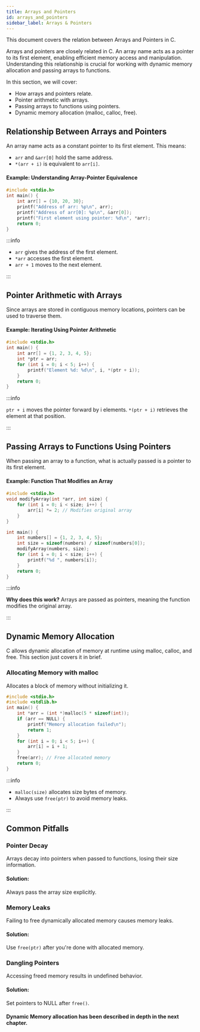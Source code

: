 ```yaml
---
title: Arrays and Pointers
id: arrays_and_pointers
sidebar_label: Arrays & Pointers
---
```


This document covers the relation between Arrays and Pointers in C.

Arrays and pointers are closely related in C. An array name acts as a pointer to its first element, enabling efficient memory access and manipulation. Understanding this relationship is crucial for working with dynamic memory allocation and passing arrays to functions.

In this section, we will cover:
- How arrays and pointers relate.
- Pointer arithmetic with arrays.
- Passing arrays to functions using pointers.
- Dynamic memory allocation (malloc, calloc, free).

## Relationship Between Arrays and Pointers

An array name acts as a constant pointer to its first element. This means:

- `arr` and `&arr[0]` hold the same address.
- `*(arr + i)` is equivalent to `arr[i]`.

#### Example: Understanding Array-Pointer Equivalence

```c
#include <stdio.h>
int main() {
    int arr[] = {10, 20, 30};
    printf("Address of arr: %p\n", arr);
    printf("Address of arr[0]: %p\n", &arr[0]);
    printf("First element using pointer: %d\n", *arr);
    return 0;
}
```

:::info

- `arr` gives the address of the first element.
- `*arr` accesses the first element.
- `arr + 1` moves to the next element.

:::

## Pointer Arithmetic with Arrays
Since arrays are stored in contiguous memory locations, pointers can be used to traverse them.

#### Example: Iterating Using Pointer Arithmetic
```c
#include <stdio.h>
int main() {
    int arr[] = {1, 2, 3, 4, 5};
    int *ptr = arr;
    for (int i = 0; i < 5; i++) {
        printf("Element %d: %d\n", i, *(ptr + i));
    }
    return 0;
}
```

:::info

`ptr + i` moves the pointer forward by i elements. `*(ptr + i)` retrieves the element at that position.

:::

## Passing Arrays to Functions Using Pointers

When passing an array to a function, what is actually passed is a pointer to its first element.

#### Example: Function That Modifies an Array
```c
#include <stdio.h>
void modifyArray(int *arr, int size) {
    for (int i = 0; i < size; i++) {
        arr[i] *= 2; // Modifies original array
    }
}

int main() {
    int numbers[] = {1, 2, 3, 4, 5};
    int size = sizeof(numbers) / sizeof(numbers[0]);
    modifyArray(numbers, size);
    for (int i = 0; i < size; i++) {
        printf("%d ", numbers[i]);
    }
    return 0;
}
```

:::info

**Why does this work?** Arrays are passed as pointers, meaning the function modifies the original array.

:::

## Dynamic Memory Allocation
C allows dynamic allocation of memory at runtime using malloc, calloc, and free. This section just covers it in brief.

### Allocating Memory with malloc
Allocates a block of memory without initializing it.

```c
#include <stdio.h>
#include <stdlib.h>
int main() {
    int *arr = (int *)malloc(5 * sizeof(int));
    if (arr == NULL) {
        printf("Memory allocation failed\n");
        return 1;
    }
    for (int i = 0; i < 5; i++) {
        arr[i] = i + 1;
    }
    free(arr); // Free allocated memory
    return 0;
}
```

:::info

- `malloc(size)` allocates size bytes of memory.
- Always use `free(ptr)` to avoid memory leaks.

:::

## Common Pitfalls
### Pointer Decay
Arrays decay into pointers when passed to functions, losing their size information.

#### Solution: 
Always pass the array size explicitly.

### Memory Leaks
Failing to free dynamically allocated memory causes memory leaks.

#### Solution: 
Use `free(ptr)` after you're done with allocated memory.

### Dangling Pointers

Accessing freed memory results in undefined behavior.
#### Solution: 
Set pointers to NULL after `free()`.

#### Dynamic Memory allocation has been described in depth in the next chapter.